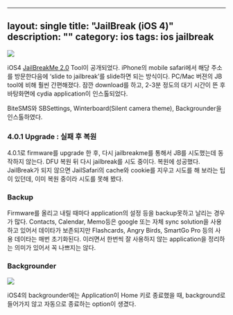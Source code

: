 
---
layout: single
title: "JailBreak (iOS 4)"
description: ""
category: ios
tags: ios jailbreak
---

![](http://farm3.staticflickr.com/2593/13172000283_017680fbd3_o.png)

iOS4 [JailBreakMe 2.0](http://jailbreakme.com/) Tool이 공개되었다. iPhone의 mobile safari에서 해당
주소를 방문한다음에 ‘slide to jailbreak’를 slide하면 되는 방식이다. PC/Mac 버젼의 JB tool에 비해
훨씬 간편해졌다. 잠깐 download를 하고, 2-3분 정도의 대기 시간이 뜬 후 바탕화면에 cydia application이
인스톨되었다.

BiteSMS와 SBSettings, Winterboard(Silent camera theme), Backgrounder을 인스톨하였다.

### 4.0.1 Upgrade : 실패 후 복원

4.0.1로 firmware를 upgrade 한 후, 다시 jailbreakme를 통해서 JB를 시도했는데 동작하지 않는다. DFU 복원
뒤 다시 jailbreak를 시도 중이다. 복원에 성공했다. JailBreak가 되지 않으면 JailSafari의 cache와
cookie를 지우고 시도를 해 보라는 팁이 있던데, 이미 복원 중이라 시도를 못해 봤다.

### Backup

Firmware를 올리고 내릴 때마다 application의 설정 등을 backup못하고 날리는 경우가 많다. Contacts,
Calendar, Memo등은 google 또는 자체 sync solution을 사용하고 있어서 데이타가 보존되지만 Flashcards,
Angry Birds, SmartGo Pro 등의 사용 데이타는 매번 초기화된다. 이러면서 한번씩 잘 사용하지 않는
application을 정리하는 의미가 있어서 꼭 나쁘지는 않다.

### Backgrounder

![](http://farm4.staticflickr.com/3827/13172005673_efc048f0a0_o.png)

iOS4의 backgrounder에는 Application이 Home 키로 종료했을 때, background로 들어가지 않고 자동으로
종료하는 option이 생겼다.

